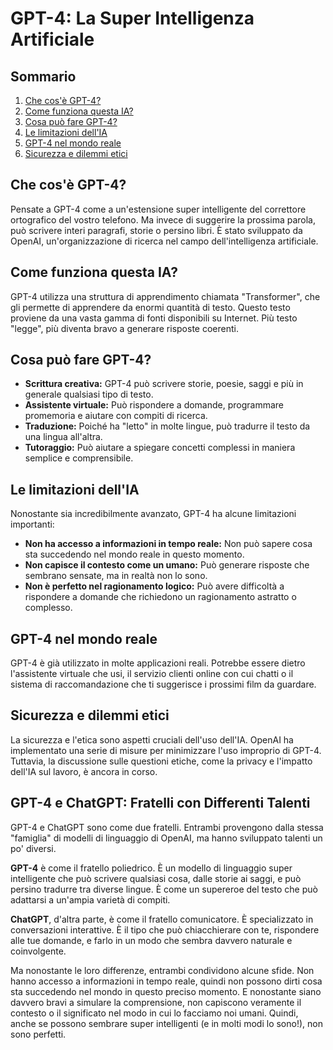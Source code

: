 
# GPT-4: La Super Intelligenza Artificiale

## Sommario

1.  [Che cos'è GPT-4?](#)
2.  [Come funziona questa IA?](#)
3.  [Cosa può fare GPT-4?](#)
4.  [Le limitazioni dell'IA](#)
5.  [GPT-4 nel mondo reale](#)
6.  [Sicurezza e dilemmi etici](#)

## Che cos'è GPT-4?

Pensate a GPT-4 come a un'estensione super intelligente del correttore ortografico del vostro telefono. Ma invece di suggerire la prossima parola, può scrivere interi paragrafi, storie o persino libri. È stato sviluppato da OpenAI, un'organizzazione di ricerca nel campo dell'intelligenza artificiale.

## Come funziona questa IA?

GPT-4 utilizza una struttura di apprendimento chiamata  "Transformer", che gli permette di apprendere da enormi quantità di testo. Questo testo proviene da una vasta gamma di fonti disponibili su Internet. Più testo  "legge", più diventa bravo a generare risposte coerenti.

## Cosa può fare GPT-4?

-   **Scrittura creativa:** GPT-4 può scrivere storie, poesie, saggi e più in generale qualsiasi tipo di testo.
-   **Assistente virtuale:** Può rispondere a domande, programmare promemoria e aiutare con compiti di ricerca.
-   **Traduzione:** Poiché ha  "letto" in molte lingue, può tradurre il testo da una lingua all'altra.
-   **Tutoraggio:** Può aiutare a spiegare concetti complessi in maniera semplice e comprensibile.

## Le limitazioni dell'IA

Nonostante sia incredibilmente avanzato, GPT-4 ha alcune limitazioni importanti:

-   **Non ha accesso a informazioni in tempo reale:** Non può sapere cosa sta succedendo nel mondo reale in questo momento.
-   **Non capisce il contesto come un umano:** Può generare risposte che sembrano sensate, ma in realtà non lo sono.
-   **Non è perfetto nel ragionamento logico:** Può avere difficoltà a rispondere a domande che richiedono un ragionamento astratto o complesso.

## GPT-4 nel mondo reale

GPT-4 è già utilizzato in molte applicazioni reali. Potrebbe essere dietro l'assistente virtuale che usi, il servizio clienti online con cui chatti o il sistema di raccomandazione che ti suggerisce i prossimi film da guardare.

## Sicurezza e dilemmi etici

La sicurezza e l'etica sono aspetti cruciali dell'uso dell'IA. OpenAI ha implementato una serie di misure per minimizzare l'uso improprio di GPT-4. Tuttavia, la discussione sulle questioni etiche, come la privacy e l'impatto dell'IA sul lavoro, è ancora in corso.

  

## GPT-4 e ChatGPT: Fratelli con Differenti Talenti

GPT-4 e ChatGPT sono come due fratelli. Entrambi provengono dalla stessa  "famiglia" di modelli di linguaggio di OpenAI, ma hanno sviluppato talenti un po' diversi.

**GPT-4** è come il fratello poliedrico. È un modello di linguaggio super intelligente che può scrivere qualsiasi cosa, dalle storie ai saggi, e può persino tradurre tra diverse lingue. È come un supereroe del testo che può adattarsi a un'ampia varietà di compiti.

**ChatGPT**, d'altra parte, è come il fratello comunicatore. È specializzato in conversazioni interattive. È il tipo che può chiacchierare con te, rispondere alle tue domande, e farlo in un modo che sembra davvero naturale e coinvolgente.

Ma nonostante le loro differenze, entrambi condividono alcune sfide. Non hanno accesso a informazioni in tempo reale, quindi non possono dirti cosa sta succedendo nel mondo in questo preciso momento. E nonostante siano davvero bravi a simulare la comprensione, non capiscono veramente il contesto o il significato nel modo in cui lo facciamo noi umani. Quindi, anche se possono sembrare super intelligenti  (e in molti modi lo sono!), non sono perfetti.

